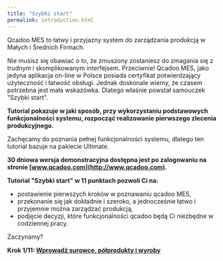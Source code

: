 ```yaml
---
title: "Szybki start"
permalink: introduction.html
---
```

 Qcadoo MES to łatwy i przyjazny system do zarządzania produkcją w Małych i Średnich Firmach. 
  
Nie musisz się obawiać o to, że zmuszony zostaniesz do zmagania się z trudnym i skomplikowanym interfejsem. Przeciwnie! Qcadoo MES, jako jedyna aplikacja on-line w Polsce posiada certyfikat potwierdzający użyteczność i łatwość obsługi. Jednak doskonale wiemy, że czasem potrzebna jest mała wskazówka. Dlatego właśnie powstał samouczek "Szybki start".

**Tutorial pokazuje w jaki sposób, przy wykorzystaniu podstawowych funkcjonalności systemu, rozpocząć realizowanie pierwszego zlecenia produkcyjnego.**

Zachęcamy do poznania pełnej funkcjonalności systemu, dlatego ten tutorial bazuje na pakiecie Ultimate.
  
**30 dniowa wersja demonstracyjna dostępna jest po zalogowaniu na stronie [www.qcadoo.com](http://www.qcadoo.com).**

**Tutorial "Szybki start" w 11 punktach pozwoli Ci na:**

- postawienie pierwszych kroków w poznawaniu qcadoo MES,
- przekonanie się jak dokładnie i szeroko, a jednocześnie łatwo i przyjemnie można zarządzać produkcją,
- podjęcie decyzji, które funkcjonalności qcadoo będą Ci niezbędne w codziennej pracy.

Zaczynamy?
  
**Krok 1/11: [Wprowadź surowce, półprodukty i wyroby](/krok-1-produkty-1)**

